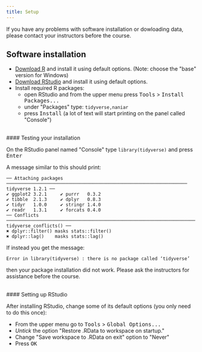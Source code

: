 ```yaml
---
title: Setup
---
```


If you have any problems with software installation or dowloading data, please 
contact your instructors before the course.

## Software installation

- [Download R](https://cran.r-project.org/) and install it using default options. (Note: choose the "base" version for Windows)
- [Download RStudio](https://www.rstudio.com/products/rstudio/download/#download) and install it using default options. 
- Install required R packages: 
  - open RStudio and from the upper menu press <kbd>Tools</kbd> > <kbd>Install Packages...</kbd>
  - under "Packages" type: `tidyverse,naniar`
  - press <kbd>Install</kbd> (a lot of text will start printing on the panel called "Console")

<br>
#### Testing your installation

On the RStudio panel named "Console" type `library(tidyverse)` and press <kbd>Enter</kbd>

A message similar to this should print:

```
── Attaching packages ─────────────────────────────────────────────────────────────────── tidyverse 1.2.1 ──
✔ ggplot2 3.2.1     ✔ purrr   0.3.2
✔ tibble  2.1.3     ✔ dplyr   0.8.3
✔ tidyr   1.0.0     ✔ stringr 1.4.0
✔ readr   1.3.1     ✔ forcats 0.4.0
── Conflicts ────────────────────────────────────────────────────────────────────── tidyverse_conflicts() ──
✖ dplyr::filter() masks stats::filter()
✖ dplyr::lag()    masks stats::lag()
```
<p></p>

If instead you get the message: 

```
Error in library(tidyverse) : there is no package called ‘tidyverse’
```
 
then your package installation did not work. Please ask the instructors for 
assistance before the course. 

<br>
#### Setting up RStudio

After installing RStudio, change some of its default options (you only need to 
do this once): 

- From the upper menu go to <kbd>Tools</kbd> > <kbd>Global Options...</kbd> 
- _Untick_ the option "Restore .RData to workspace on startup."
- Change "Save workspace to .RData on exit" option to "Never"
- Press <kbd>OK</kbd>

